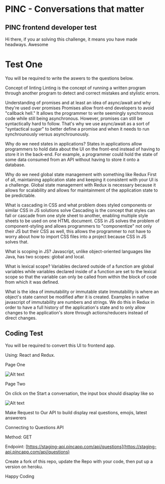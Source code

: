 # PINC - Conversations that matter

## PINC frontend developer test

Hi there, if you ar solving this challenge, it means you have made headways. Awesome


# Test One

You will be required to write the aswers to the questions below.

Concept of linting
        Linting is the concept of running a written program through another program to detect and correct mistakes and stylistic errors.
 
Understanding of promises and at least an idea of async/await and why they're used over promises
	      Promises allow front-end developers to avoid "callback hell." It allows the programmer to write seemingly synchronous code while still being asynchronous. However, promises can still be syntactically hard to follow. That's why we use async/await as a sort of "syntactical sugar" to better define a promise and when it needs to run synchrounously versus asynchrounously.

Why do we need states in applications? 
        States in applications allow programmers to hold data about the UI on the front-end instead of having to store it in the back-end. For example, a programmer could hold the state of some data consumed from an API without having to store it onto a database.

Why do we need global state management with something like Redux
        First of all, maintaining application state and keeping it consistent with your UI is a challenge. Global state management with Redux is necessary because it allows for scalability and allows for maintainment of the application state to be predictable. 


What is cascading in CSS and what problem does styled components or similar CSS in JS solutions solve
        Cascading is the concept that styles can fall or cascade from one style sheet to another, enabling multiple style sheets to be used on one HTML document. CSS in JS solves the problem of component-styling and allows programmers to "componentize" not only their JS but their CSS as well, this allows the programmer to not have to worry about how to import CSS files into a project because CSS in JS solves that.

What is scoping in JS? 
        Javascript, unlike object-oriented languages like Java, has two scopes: global and local. 

What is lexical scope?
        Variables declared outside of a function are global variables while variables declared inside of a function are set to the lexical scope so that the variable can only be called from within the block of code from which it was defined.

What is the idea of immutability or immutable state
        Immutability is where an object's state cannot be modified after it is created. Examples in native javascript of immutability are numbers and strings. We do this in Redux in order to have a full history of the application's state and to only allow changes to the application's store through actions/reducers instead of direct changes.

## Coding Test

You will be required to convert this UI to frontend app. 

Using: React and Redux.

Page One

![Alt text](https://monosnap.com/image/FgGejxjbjTj21B41Mve76Hg0vyWFU8)

Page Two

On click on the Start a conversation, the input box should disaplay like so

![Alt text](https://monosnap.com/image/4GFVaFHQvMgV2o4DXI7unm7oztgAg2)


Make Request to Our API to build display real questions, emojis, latest answerers

  

Connecting to Questions API

  

Method: GET

Endpoint:  [https://staging-api.pincapp.com/api/questions](https://staging-api.pincapp.com/api/questions)

Create a fork of this repo, update the Repo with your code, then put up a version on heroku.

Happy Coding